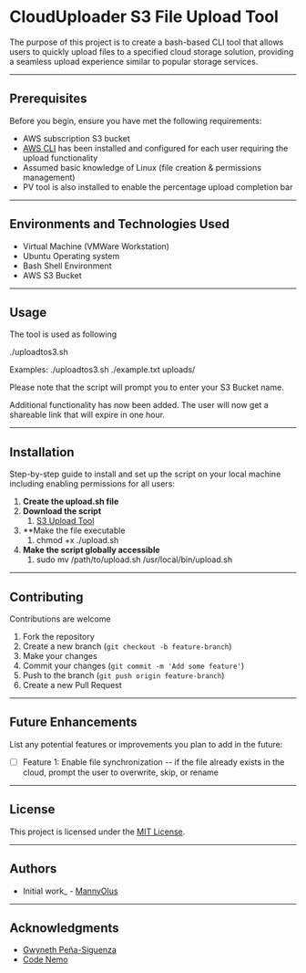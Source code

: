# CloudUploader S3 File Upload Tool

The purpose of this project is to create a bash-based CLI tool that allows users to quickly upload files to a specified cloud storage solution, providing a seamless upload experience similar to popular storage services.

---

## Prerequisites

Before you begin, ensure you have met the following requirements:

- AWS subscription S3 bucket
- [AWS CLI](https://aws.amazon.com/cli/) has been installed and configured for each user requiring the upload functionality
- Assumed basic knowledge of Linux (file creation & permissions management)
- PV tool is also installed to enable the percentage upload completion bar

---

## Environments and Technologies Used

- Virtual Machine (VMWare Workstation)
- Ubuntu Operating system
- Bash Shell Environment
- AWS S3 Bucket

---

## Usage

The tool is used as following

./uploadtos3.sh <Path to the local file you want to upload> <Destination path in the S3 bucket>

Examples: ./uploadtos3.sh ./example.txt uploads/

Please note that the script will prompt you to enter your S3 Bucket name.

Additional functionality has now been added. The user will now get a shareable link that will expire in one hour.

---

## Installation

Step-by-step guide to install and set up the script on your local machine including enabling permissions for all users:

1. **Create the upload.sh file**
2. **Download the script**
	1. [S3 Upload Tool](https://github.com/MannyOlus/CloudUploader-CLI-AWS-S3/blob/main/upload.sh)
3. **Make the file executable
	1. chmod +x ./upload.sh
4. **Make the script globally accessible**
	1. sudo mv /path/to/upload.sh /usr/local/bin/upload.sh
---

## Contributing

Contributions are welcome 

1. Fork the repository
2. Create a new branch (`git checkout -b feature-branch`)
3. Make your changes
4. Commit your changes (`git commit -m 'Add some feature'`)
5. Push to the branch (`git push origin feature-branch`)
6. Create a new Pull Request

---

## Future Enhancements

List any potential features or improvements you plan to add in the future:

- [ ]  Feature 1: Enable file synchronization -- if the file already exists in the cloud, prompt the user to overwrite, skip, or rename

---

## License

This project is licensed under the [MIT License](https://github.com/MannyOlus/CloudUploader-CLI-AWS-S3/blob/main/MIT%20License).

---

## Authors

- Initial work_ - [MannyOlus](https://github.com/MannyOlus)

---

## Acknowledgments

- [Gwyneth Peña-Siguenza](https://github.com/madebygps)
- [Code Nemo](https://github.com/nehemiahlc)

